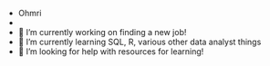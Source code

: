 - Ohmri
- 
- 🔭 I’m currently working on finding a new job!
- 🌱 I’m currently learning SQL, R, various other data analyst things
- 🤔 I’m looking for help with resources for learning!
